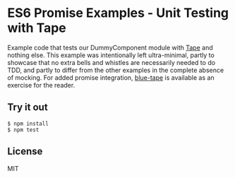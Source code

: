# ES6 Promise Examples - Unit Testing with Tape

Example code that tests our DummyComponent module with [Tape][tape] and nothing
else. This example was intentionally left ultra-minimal, partly to showcase
that no extra bells and whistles are necessarily needed to do TDD, and partly
to differ from the other examples in the complete absence of mocking. For added
promise integration, [blue-tape][blue-tape] is available as an exercise for the
reader.

## Try it out

    $ npm install
    $ npm test

## License

MIT

[tape]: https://github.com/substack/tape
[blue-tape]: https://github.com/spion/blue-tape

